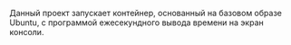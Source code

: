 Данный проект запускает контейнер, основанный на базовом образе Ubuntu, с программой ежесекундного вывода времени на экран консоли.
